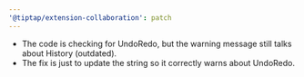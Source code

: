 ```yaml
---
'@tiptap/extension-collaboration': patch
---
```


- The code is checking for UndoRedo, but the warning message still talks about History (outdated).
- The fix is just to update the string so it correctly warns about UndoRedo.
